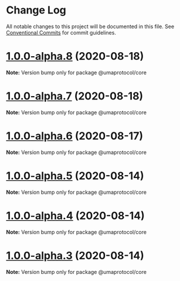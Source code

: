 # Change Log

All notable changes to this project will be documented in this file.
See [Conventional Commits](https://conventionalcommits.org) for commit guidelines.

# [1.0.0-alpha.8](https://github.com/UMAprotocol/protocol/compare/@umaprotocol/core@1.0.0-alpha.5...@umaprotocol/core@1.0.0-alpha.8) (2020-08-18)

**Note:** Version bump only for package @umaprotocol/core

# [1.0.0-alpha.7](https://github.com/UMAprotocol/protocol/compare/@umaprotocol/core@1.0.0-alpha.5...@umaprotocol/core@1.0.0-alpha.7) (2020-08-18)

**Note:** Version bump only for package @umaprotocol/core

# [1.0.0-alpha.6](https://github.com/UMAprotocol/protocol/compare/@umaprotocol/core@1.0.0-alpha.5...@umaprotocol/core@1.0.0-alpha.6) (2020-08-17)

**Note:** Version bump only for package @umaprotocol/core

# [1.0.0-alpha.5](https://github.com/UMAprotocol/protocol/compare/@umaprotocol/core@1.0.0-alpha.4...@umaprotocol/core@1.0.0-alpha.5) (2020-08-14)

**Note:** Version bump only for package @umaprotocol/core

# [1.0.0-alpha.4](https://github.com/UMAprotocol/protocol/compare/@umaprotocol/core@1.0.0-alpha.3...@umaprotocol/core@1.0.0-alpha.4) (2020-08-14)

**Note:** Version bump only for package @umaprotocol/core

# [1.0.0-alpha.3](https://github.com/UMAprotocol/protocol/compare/@umaprotocol/core@1.0.0-alpha.2...@umaprotocol/core@1.0.0-alpha.3) (2020-08-14)

**Note:** Version bump only for package @umaprotocol/core
